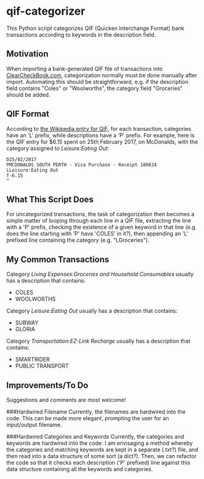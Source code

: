 # qif-categorizer
This Python script categorizes QIF (Quicken Interchange Format) bank transactions according to keywords in the description field.

## Motivation
When importing a bank-generated QIF file of transactions into [ClearCheckBook.com](http://clearcheckbook.com), categorization normally must be done manually after import. Automating this should be straightforward, e.g. if the description field contains "Coles" or "Woolworths", the category field "Groceries" should be added.

## QIF Format
According to [the Wikipedia entry for QIF](https://en.wikipedia.org/wiki/Quicken_Interchange_Format#Detail_items), for each transaction, categories have an 'L' prefix, while descriptions have a 'P' prefix. For example, here is the QIF entry for $6.15 spent on 25th February 2017, on McDonalds, with the category assigned to *Leisure:Eating Out*:

    D25/02/2017
    PMCDONALDS SOUTH PERTH - Visa Purchase - Receipt 180624
    LLeisure:Eating Out
    T-6.15
    ^

## What This Script Does
For uncategorized transactions, the task of categorization then becomes a simple matter of looping through each line in a QIF file, extracting the line with a 'P' prefix, checking the existence of a given keyword in that line (e.g. does the line starting with 'P' have 'COLES' in it?), then appending an 'L' prefixed line containing the category (e.g. "LGroceries").

## My Common Transactions

Category *Living Expenses:Groceries and Household Consumables* usually has a description that contains:

* COLES
* WOOLWORTHS

Category *Leisure:Eating Out* usually has a description that contains:

* SUBWAY
* GLORIA

Category *Transportation:EZ-Link Recharge* usually has a description that contains:

* SMARTRIDER
* PUBLIC TRANSPORT

## Improvements/To Do

Suggestions and comments are most welcome!

###Hardwired Filename
Currently, the filenames are hardwired into the code. This can be made more elegant, prompting the user for an input/output filename. 

###Hardwired Categories and Keywords
Currently, the categories and keywords are hardwired into the code. I am envisaging a method whereby the categories and matching keywords are kept in a separate (.txt?) file, and then read into a data structure of some sort (a dict?). Then, we can refactor the code so that it checks each description ('P' prefixed) line against this data structure containing all the keywords and categories.
